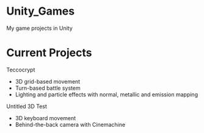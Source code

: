 # Unity_Games
My game projects in Unity

# Current Projects
Teccocrypt
- 3D grid-based movement
- Turn-based battle system
- Lighting and particle effects with normal, metallic and emission mapping

Untitled 3D Test
- 3D keyboard movement
- Behind-the-back camera with Cinemachine
